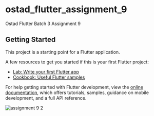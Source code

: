 # ostad_flutter_assignment_9

Ostad Flutter Batch 3 Assignment 9

## Getting Started

This project is a starting point for a Flutter application.

A few resources to get you started if this is your first Flutter project:

- [Lab: Write your first Flutter app](https://docs.flutter.dev/get-started/codelab)
- [Cookbook: Useful Flutter samples](https://docs.flutter.dev/cookbook)

For help getting started with Flutter development, view the
[online documentation](https://docs.flutter.dev/), which offers tutorials,
samples, guidance on mobile development, and a full API reference.



![assignment 9 2](https://github.com/khalid063/Ostad_Flutter_Assignment_9/assets/51012988/09f88ed7-c67a-4f54-8f3f-4a66959197d8)
